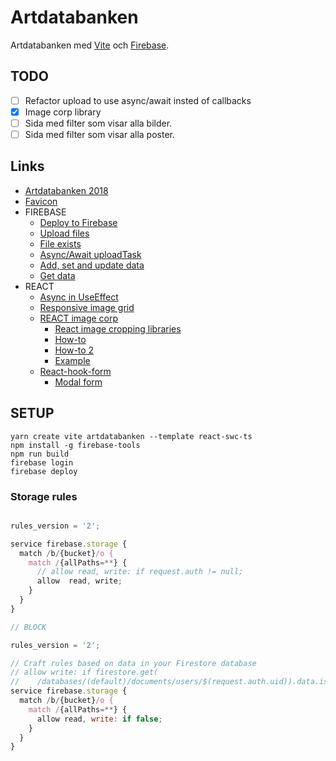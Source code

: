 # Artdatabanken

Artdatabanken med [Vite](https://vitejs.dev/guide) och [Firebase](https://console.firebase.google.com/).

## TODO

- [ ] Refactor upload to use async/await insted of callbacks
- [x] Image corp library
- [ ] Sida med filter som visar alla bilder.
- [ ] Sida med filter som visar alla poster.

## Links

- [Artdatabanken 2018](https://artdatabanken.firebaseapp.com/generator)
- [Favicon](https://medium.com/swlh/are-you-using-svg-favicons-yet-a-guide-for-modern-browsers-836a6aace3df)
- FIREBASE
  - [Deploy to Firebase](https://vitejs.dev/guide/static-deploy.html#google-firebase)
  - [Upload files](https://firebase.google.com/docs/storage/web/upload-files)
  - [File exists](https://jsmobiledev.com/article/storage-file-exist/)
  - [Async/Await uploadTask](https://stackoverflow.com/questions/53156127/async-await-uploadtask)
  - [Add, set and update data](https://firebase.google.com/docs/firestore/manage-data/add-data)
  - [Get data](https://firebase.google.com/docs/firestore/query-data/get-data)
- REACT
  - [Async in UseEffect](https://devtrium.com/posts/async-functions-useeffect)
  - [Responsive image grid](https://www.w3schools.com/howto/howto_css_image_grid_responsive.asp)
  - [REACT image corp](https://github.com/DominicTobias/react-image-crop)
    - [React image cropping libraries](https://blog.logrocket.com/top-react-image-cropping-libraries/#react-image-crop)
    - [How-to](https://levelup.gitconnected.com/crop-images-on-upload-in-your-react-app-with-react-image-crop-5f3cd0ad2b35)
    - [How-to 2](https://github.com/DominicTobias/react-image-crop/issues/32)
    - [Example](https://codesandbox.io/s/react-image-crop-demo-with-react-hooks-forked-8khsjq?file=/src/App.tsx:4265-4277)
  - [React-hook-form](https://react-hook-form.com/get-started)  
    - [Modal form](https://codesandbox.io/s/react-hook-form-modal-form-conditional-inputs-c7n0r)

## SETUP

```
yarn create vite artdatabanken --template react-swc-ts
npm install -g firebase-tools
npm run build
firebase login
firebase deploy
```

### Storage rules

```js

rules_version = '2';

service firebase.storage {
  match /b/{bucket}/o {
    match /{allPaths=**} {
      // allow read, write: if request.auth != null;
      allow  read, write;
    }
  }
}

// BLOCK

rules_version = '2';

// Craft rules based on data in your Firestore database
// allow write: if firestore.get(
//    /databases/(default)/documents/users/$(request.auth.uid)).data.isAdmin;
service firebase.storage {
  match /b/{bucket}/o {
    match /{allPaths=**} {
      allow read, write: if false;
    }
  }
}
```
